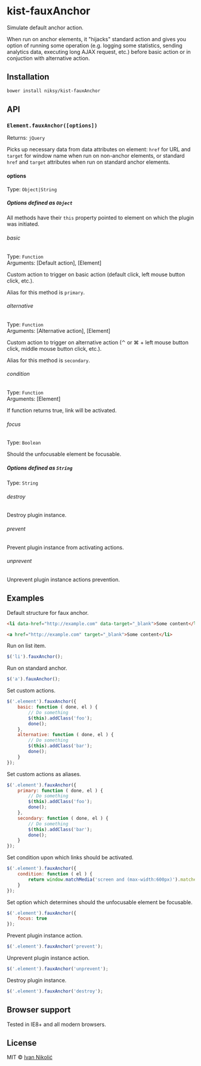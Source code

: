 # kist-fauxAnchor

Simulate default anchor action.

When run on anchor elements, it "hijacks" standard action and gives you option of running some operation (e.g. logging some statistics, sending analytics data, executing long AJAX request, etc.) before basic action or in conjuction with alternative action.

## Installation

```sh
bower install niksy/kist-fauxAnchor
```

## API

### `Element.fauxAnchor([options])`

Returns: `jQuery`

Picks up necessary data from data attributes on element: `href` for URL and `target` for window name when run on non-anchor elements, or standard `href` and `target` attributes when run on standard anchor elements.

#### options

Type: `Object|String`

##### Options defined as `Object`

All methods have their `this` property pointed to element on which the plugin was initiated.

###### basic

Type: `Function`  
Arguments: [Default action], [Element]

Custom action to trigger on basic action (default click, left mouse button click, etc.).

Alias for this method is `primary`.

###### alternative

Type: `Function`  
Arguments: [Alternative action], [Element]

Custom action to trigger on alternative action (⌃ or ⌘ + left mouse button click, middle mouse button click, etc.).

Alias for this method is `secondary`.

###### condition

Type: `Function`  
Arguments: [Element]

If function returns true, link will be activated.

###### focus

Type: `Boolean`  

Should the unfocusable element be focusable.

##### Options defined as `String`

Type: `String`

###### destroy

Destroy plugin instance.

###### prevent

Prevent plugin instance from activating actions.

###### unprevent

Unprevent plugin instance actions prevention.

## Examples

Default structure for faux anchor.

```html
<li data-href="http://example.com" data-target="_blank">Some content</li>

<a href="http://example.com" target="_blank">Some content</li>
```

Run on list item.

```js
$('li').fauxAnchor();
```

Run on standard anchor.

```js
$('a').fauxAnchor();
```

Set custom actions.

```js
$('.element').fauxAnchor({
	basic: function ( done, el ) {
		// Do something
		$(this).addClass('foo');
		done();
	},
	alternative: function ( done, el ) {
		// Do something
		$(this).addClass('bar');
		done();
	}
});
```

Set custom actions as aliases.

```js
$('.element').fauxAnchor({
	primary: function ( done, el ) {
		// Do something
		$(this).addClass('foo');
		done();
	},
	secondary: function ( done, el ) {
		// Do something
		$(this).addClass('bar');
		done();
	}
});
```

Set condition upon which links should be activated.

```js
$('.element').fauxAnchor({
	condition: function ( el ) {
		return window.matchMedia('screen and (max-width:600px)').matches;
	}
});
```

Set option which determines should the unfocusable element be focusable.

```js
$('.element').fauxAnchor({
	focus: true
});
```

Prevent plugin instance action.

```js
$('.element').fauxAnchor('prevent');
```

Unprevent plugin instance action.

```js
$('.element').fauxAnchor('unprevent');
```

Destroy plugin instance.

```js
$('.element').fauxAnchor('destroy');
```

## Browser support

Tested in IE8+ and all modern browsers.

## License

MIT © [Ivan Nikolić](http://ivannikolic.com)
